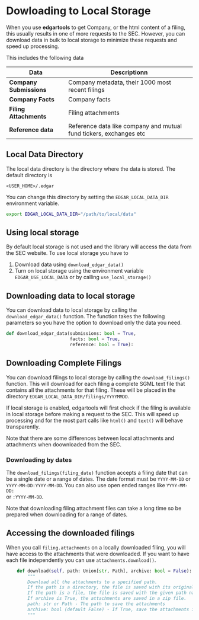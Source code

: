 # Dowloading to Local Storage

When you use **edgartools** to get Company, or the html content of a filing, this usually results in one of more requests to the SEC. However, you can download data in bulk to local storage to minimize these requests and speed up processing. 

This includes the following data


| Data                    | Descriptionn                                                       |
|-------------------------|--------------------------------------------------------------------|
| **Company Submissions** | Company metadata, their 1000 most recent filings                   |
| **Company Facts**       | Company facts                                                      |
| **Filing Attachments**  | Filing attachments                                                 |
| **Reference data**      | Reference data like company and mutual fund tickers, exchanges etc |


## Local Data Directory

The local data directory is the directory where the data is stored. The default directory is

`<USER_HOME>/.edgar`

You can change this directory by setting the `EDGAR_LOCAL_DATA_DIR` environment variable.

```bash
export EDGAR_LOCAL_DATA_DIR="/path/to/local/data"
```

## Using local storage
By default local storage is not used and the library will access the data from the SEC website. 
To use local storage you have to 

1. Download data using `download_edgar_data()`
2. Turn on local storage using the environment variable `EDGAR_USE_LOCAL_DATA` or by calling `use_local_storage()`


## Downloading data to local storage

You can download data to local storage by calling the `download_edgar_data()` function. 
The function takes the following parameters so you have the option to download only the data you need.

```python
def download_edgar_data(submissions: bool = True,
                        facts: bool = True,
                        reference: bool = True):
```

## Downloading Complete Filings

You can download filings to local storage by calling the `download_filings()` function.
This will download for each filing a complete SGML text file that contains all the attachments for that filing.
These will be placed in the directory `EDGAR_LOCAL_DATA_DIR/filings/YYYYMMDD`. 

If local storage is enabled, edgartools will first check if the filing is available in local storage before making a request to the SEC.
This will speed up processing and for the most part calls like `html()` and `text()` will behave transparently.

Note that there are some differences between local attachments and attachments when doownloaded from the SEC.

### Downloading by dates

The `download_filings(filing_date)` function accepts a filing date that can be a single date or a range of dates.
The date format must be `YYYY-MM-DD` or `YYYY-MM-DD:YYYY-MM-DD`. You can also use open ended ranges like `YYYY-MM-DD:`  
or `:YYYY-MM-DD`. 

Note that downloading filing attachment files can take a long time so be prepared when downloading for a range of dates.

## Accessing the downloaded filings

When you call `filing.attachments` on a locally downloaded filing, you will have access to the attachments that were downloaded.
If you want to have each file independently you can use `attachments.download()`.

```python
    def download(self, path: Union[str, Path], archive: bool = False):
        """
        Download all the attachments to a specified path.
        If the path is a directory, the file is saved with its original name in that directory.
        If the path is a file, the file is saved with the given path name.
        If archive is True, the attachments are saved in a zip file.
        path: str or Path - The path to save the attachments
        archive: bool (default False) - If True, save the attachments in a zip file
        """
```





